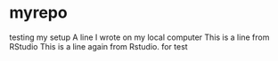 # myrepo
testing my setup
A line I wrote on my local computer
This is a line from RStudio
This is a line again from Rstudio.
for test
